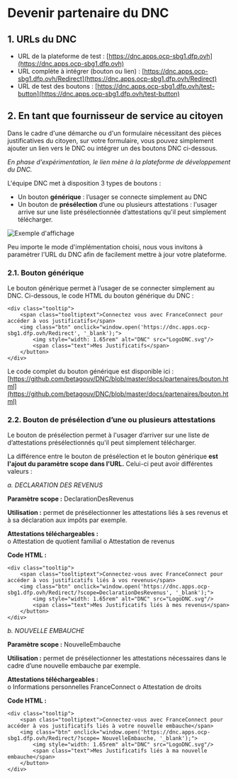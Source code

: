 # Devenir partenaire du DNC
## 1.	URLs du DNC

 - URL de la plateforme de test : [https://dnc.apps.ocp-sbg1.dfp.ovh](https://dnc.apps.ocp-sbg1.dfp.ovh)
 - URL complète à intégrer (bouton ou lien) : [https://dnc.apps.ocp-sbg1.dfp.ovh/Redirect](https://dnc.apps.ocp-sbg1.dfp.ovh/Redirect)
 - URL de test des boutons : [https://dnc.apps.ocp-sbg1.dfp.ovh/test-button](https://dnc.apps.ocp-sbg1.dfp.ovh/test-button)

## 2.	En tant que fournisseur de service au citoyen

Dans le cadre d'une démarche ou d'un formulaire nécessitant des pièces justificatives du citoyen, sur votre formulaire, vous pouvez simplement ajouter un lien vers le DNC ou intégrer un des boutons DNC ci-dessous.

*En phase d'expérimentation, le lien mène à la plateforme de développement du DNC.*

L'équipe DNC met à disposition 3 types de boutons :

 - Un bouton **générique** : l’usager se connecte simplement au DNC
 - Un bouton de **présélection** d’une ou plusieurs attestations : l'usager arrive sur une liste présélectionnée d’attestations qu'il peut simplement télécharger. 
 
 
![Exemple d'affichage](exemple_boutonDNC.png)

Peu importe le mode d'implémentation choisi, nous vous invitons à paramétrer l'URL du DNC afin de facilement mettre à jour votre plateforme.
### 2.1.	Bouton générique
Le bouton générique permet à l’usager de se connecter simplement au DNC.
Ci-dessous, le code HTML du bouton générique du DNC :

    <div class="tooltip">
        <span class="tooltiptext">Connectez vous avec FranceConnect pour accéder à vos justificatifs</span>
        <img class="btn" onclick="window.open('https://dnc.apps.ocp-sbg1.dfp.ovh/Redirect', '_blank');">
            <img style="width: 1.65rem" alt="DNC" src="LogoDNC.svg"/> 
            <span class="text">Mes Justificatifs</span> 
        </button>
    </div>

Le code complet du bouton générique est disponible ici : [https://github.com/betagouv/DNC/blob/master/docs/partenaires/bouton.html](https://github.com/betagouv/DNC/blob/master/docs/partenaires/bouton.html)


### 2.2.	Bouton de présélection d’une ou plusieurs attestations

Le bouton de présélection permet à l'usager d’arriver sur une liste de d’attestations présélectionnés qu'il peut simplement télécharger.

La différence entre le bouton de présélection et le bouton générique **est l'ajout du paramètre scope dans l'URL.** Celui-ci peut avoir différentes valeurs :

*a.	DECLARATION DES REVENUS*

**Paramètre scope :** DeclarationDesRevenus

**Utilisation :** permet de présélectionner les attestations liés à ses revenus et à sa déclaration aux impôts par exemple.

**Attestations téléchargeables :**  
o	Attestation de quotient familial
o	Attestation de revenus

**Code HTML :**

    <div class="tooltip">
        <span class="tooltiptext">Connectez-vous avec FranceConnect pour accéder à vos justificatifs liés à vos revenus</span>
        <img class="btn" onclick="window.open('https://dnc.apps.ocp-sbg1.dfp.ovh/Redirect/?scope=DeclarationDesRevenus', '_blank');">
            <img style="width: 1.65rem" alt="DNC" src="LogoDNC.svg"/> 
            <span class="text">Mes Justificatifs liés à mes revenus</span> 
        </button>
    </div>

*b.	NOUVELLE EMBAUCHE*

**Paramètre scope :** NouvelleEmbauche

**Utilisation :** permet de présélectionner les attestations nécessaires dans le cadre d’une nouvelle embauche par exemple.

**Attestations téléchargeables :**  
o	Informations personnelles FranceConnect
o	Attestation de droits

**Code HTML :**

    <div class="tooltip">
        <span class="tooltiptext">Connectez-vous avec FranceConnect pour accéder à vos justificatifs liés à votre nouvelle embauche</span>
        <img class="btn" onclick="window.open('https://dnc.apps.ocp-sbg1.dfp.ovh/Redirect/?scope= NouvelleEmbauche, '_blank');">
            <img style="width: 1.65rem" alt="DNC" src="LogoDNC.svg"/> 
            <span class="text">Mes Justificatifs liés à ma nouvelle embauche</span> 
        </button>
    </div>


